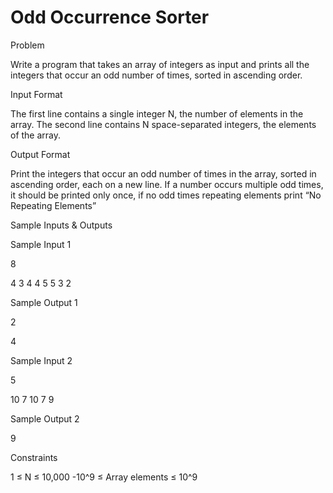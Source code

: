 # Odd Occurrence Sorter

Problem





Write a program that takes an array of integers as input and prints all the integers that occur an odd number of times, sorted in ascending order.





Input Format



The first line contains a single integer N, the number of elements in the array. The second line contains N space-separated integers, the elements of the array.





Output Format



Print the integers that occur an odd number of times in the array, sorted in ascending order, each on a new line. If a number occurs multiple odd times, it should be printed only once, if no odd times repeating elements print “No Repeating Elements”





Sample Inputs & Outputs



Sample Input 1

8

4 3 4 4 5 5 3 2



Sample Output 1

2

4







Sample Input 2

5

10 7 10 7 9



Sample Output 2

9







Constraints



1 ≤ N ≤ 10,000 -10^9 ≤ Array elements ≤ 10^9





